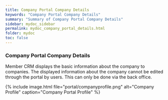 ```yaml
---
title: Company Portal Company Details
keywords: "Company Portal Company Details"
summary: "Summary of Company Portal Company Details"
sidebar: mydoc_sidebar
permalink: mydoc_company_portal_details.html
folder: mydoc
toc: false
---
```


### Company Portal Company Details

Member CRM displays the basic information about the company to companies. The displayed information about the company cannot be edited through the portal by users. This can only be done via the back office.

{% include image.html file="portal/companyprofile.png" alt="Company Profile" caption="Company Portal Profile" %}
